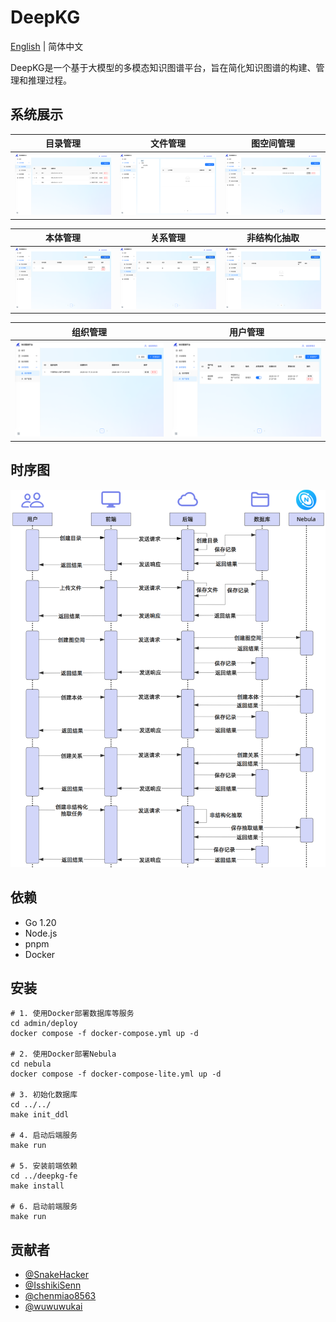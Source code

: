 # DeepKG

[English](README.md) | 简体中文

DeepKG是一个基于大模型的多模态知识图谱平台，旨在简化知识图谱的构建、管理和推理过程。

## 系统展示

| 目录管理 | 文件管理 | 图空间管理 |
| --- | --- | --- |
| ![目录管理](assets/screenshots/directory.png "目录管理") | ![文件管理](assets/screenshots/document.png "文件管理") | !["图空间管理"](assets/screenshots/workspace.png "图空间管理") |

| 本体管理 | 关系管理 | 非结构化抽取 |
| --- | --- | --- |
| ![本体管理](assets/screenshots/ontology.png "本体管理") | ![关系管理](assets/screenshots/relationship.png "关系管理")| ![非结构化抽取](assets/screenshots/extraction.png "非结构化抽取") |

| 组织管理 | 用户管理 |
| --- | --- |
| ![组织管理](assets/screenshots/organization.png "组织管理") | ![用户管理](assets/screenshots/user.png "用户管理") |

## 时序图

![时序图](assets/sequence_diagram_zh.png "时序图")

## 依赖

- Go 1.20
- Node.js
- pnpm
- Docker

## 安装
```shell
# 1. 使用Docker部署数据库等服务
cd admin/deploy
docker compose -f docker-compose.yml up -d

# 2. 使用Docker部署Nebula
cd nebula
docker compose -f docker-compose-lite.yml up -d

# 3. 初始化数据库
cd ../../
make init_ddl

# 4. 启动后端服务
make run

# 5. 安装前端依赖
cd ../deepkg-fe
make install

# 6. 启动前端服务
make run
```

## 贡献者

- [@SnakeHacker](https://github.com/SnakeHacker)
- [@IsshikiSenn](https://github.com/IsshikiSenn)
- [@chenmiao8563](https://github.com/chenmiao8563)
- [@wuwuwukai](https://github.com/wuwuwukai)
